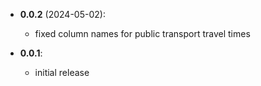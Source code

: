 - **0.0.2** (2024-05-02):
    - fixed column names for public transport travel times

- **0.0.1**:
    - initial release
